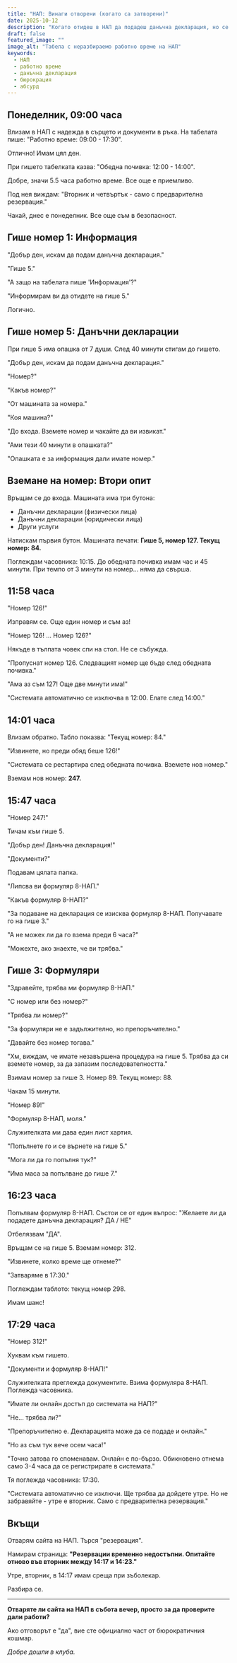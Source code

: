 ```yaml
---
title: "НАП: Винаги отворени (когато са затворени)"
date: 2025-10-12
description: "Когато отидеш в НАП да подадеш данъчна декларация, но се окаже, че трябва да дойдеш във вторник между 14:17 и 14:23"
draft: false
featured_image: ""
image_alt: "Табела с неразбираемо работно време на НАП"
keywords:
  - НАП
  - работно време
  - данъчна декларация
  - бюрокрация
  - абсурд
---
```


## Понеделник, 09:00 часа

Влизам в НАП с надежда в сърцето и документи в ръка. На табелата пише: "Работно време: 09:00 - 17:30".

Отлично! Имам цял ден.

При гишето табелката казва: "Обедна почивка: 12:00 - 14:00".

Добре, значи 5.5 часа работно време. Все още е приемливо.

Под нея виждам: "Вторник и четвъртък - само с предварителна резервация."

Чакай, днес е понеделник. Все още съм в безопасност.

## Гише номер 1: Информация

"Добър ден, искам да подам данъчна декларация."

"Гише 5."

"А защо на табелата пише 'Информация'?"

"Информирам ви да отидете на гише 5."

Логично.

## Гише номер 5: Данъчни декларации

При гише 5 има опашка от 7 души. След 40 минути стигам до гишето.

"Добър ден, искам да подам данъчна декларация."

"Номер?"

"Какъв номер?"

"От машината за номера."

"Коя машина?"

"До входа. Вземете номер и чакайте да ви извикат."

"Ами тези 40 минути в опашката?"

"Опашката е за информация дали имате номер."

## Вземане на номер: Втори опит

Връщам се до входа. Машината има три бутона:

- Данъчни декларации (физически лица)
- Данъчни декларации (юридически лица)  
- Други услуги

Натискам първия бутон. Машината печати: **Гише 5, номер 127. Текущ номер: 84.**

Поглеждам часовника: 10:15. До обедната почивка имам час и 45 минути. При темпо от 3 минути на номер... няма да свърша.

## 11:58 часа

"Номер 126!"

Изправям се. Още един номер и съм аз!

"Номер 126! ... Номер 126?"

Някъде в тълпата човек спи на стол. Не се събужда.

"Пропуснат номер 126. Следващият номер ще бъде след обедната почивка."

"Ама аз съм 127! Още две минути има!"

"Системата автоматично се изключва в 12:00. Елате след 14:00."

## 14:01 часа

Влизам обратно. Табло показва: "Текущ номер: 84."

"Извинете, но преди обяд беше 126!"

"Системата се рестартира след обедната почивка. Вземете нов номер."

Вземам нов номер: **247.**

## 15:47 часа

"Номер 247!"

Тичам към гише 5.

"Добър ден! Данъчна декларация!"

"Документи?"

Подавам цялата папка.

"Липсва ви формуляр 8-НАП."

"Какъв формуляр 8-НАП?"

"За подаване на декларация се изисква формуляр 8-НАП. Получавате го на гише 3."

"А не можех ли да го взема преди 6 часа?"

"Можехте, ако знаехте, че ви трябва."

## Гише 3: Формуляри

"Здравейте, трябва ми формуляр 8-НАП."

"С номер или без номер?"

"Трябва ли номер?"

"За формуляри не е задължително, но препоръчително."

"Давайте без номер тогава."

"Хм, виждам, че имате незавършена процедура на гише 5. Трябва да си вземете номер, за да запазим последователността."

Взимам номер за гише 3. Номер 89. Текущ номер: 88.

Чакам 15 минути.

"Номер 89!"

"Формуляр 8-НАП, моля."

Служителката ми дава един лист хартия.

"Попълнете го и се върнете на гише 5."

"Мога ли да го попълня тук?"

"Има маса за попълване до гише 7."

## 16:23 часа

Попълвам формуляр 8-НАП. Състои се от един въпрос: "Желаете ли да подадете данъчна декларация? ДА / НЕ"

Отбелязвам "ДА".

Връщам се на гише 5. Вземам номер: 312.

"Извинете, колко време ще отнеме?"

"Затваряме в 17:30."

Поглеждам таблото: текущ номер 298.

Имам шанс!

## 17:29 часа

"Номер 312!"

Хуквам към гишето.

"Документи и формуляр 8-НАП!"

Служителката преглежда документите. Взима формуляра 8-НАП. Поглежда часовника.

"Имате ли онлайн достъп до системата на НАП?"

"Не... трябва ли?"

"Препоръчително е. Декларацията може да се подаде и онлайн."

"Но аз съм тук вече осем часа!"

"Точно затова го споменавам. Онлайн е по-бързо. Обикновено отнема само 3-4 часа да се регистрирате в системата."

Тя поглежда часовника: 17:30.

"Системата автоматично се изключи. Ще трябва да дойдете утре. Но не забравяйте - утре е вторник. Само с предварителна резервация."

## Вкъщи

Отварям сайта на НАП. Търся "резервация".

Намирам страница: **"Резервации временно недостъпни. Опитайте отново във вторник между 14:17 и 14:23."**

Утре, вторник, в 14:17 имам среща при зъболекар.

Разбира се.

---

**Отваряте ли сайта на НАП в събота вечер, просто за да проверите дали работи?**

Ако отговорът е "да", вие сте официално част от бюрократичния кошмар.

*Добре дошли в клуба.*